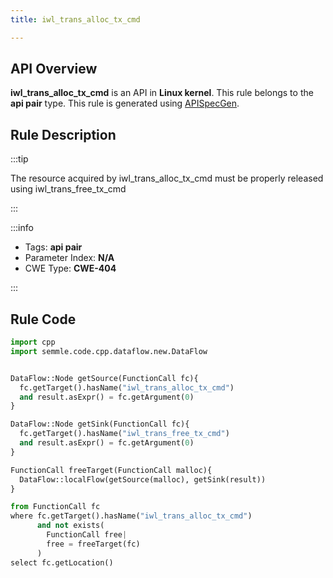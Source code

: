 ```yaml
---
title: iwl_trans_alloc_tx_cmd

---
```



## API Overview
**iwl_trans_alloc_tx_cmd** is an API in **Linux kernel**. This rule belongs to the **api pair** type. This rule is generated using [APISpecGen](../../tools/APISpecGen).
## Rule Description

:::tip

The resource acquired by iwl_trans_alloc_tx_cmd must be properly released using iwl_trans_free_tx_cmd

:::

:::info

- Tags: **api pair**
- Parameter Index: **N/A**
- CWE Type: **CWE-404**

:::

## Rule Code
```python
import cpp
import semmle.code.cpp.dataflow.new.DataFlow


DataFlow::Node getSource(FunctionCall fc){
  fc.getTarget().hasName("iwl_trans_alloc_tx_cmd")
  and result.asExpr() = fc.getArgument(0)
}

DataFlow::Node getSink(FunctionCall fc){
  fc.getTarget().hasName("iwl_trans_free_tx_cmd")
  and result.asExpr() = fc.getArgument(0)
}

FunctionCall freeTarget(FunctionCall malloc){
  DataFlow::localFlow(getSource(malloc), getSink(result))
}

from FunctionCall fc
where fc.getTarget().hasName("iwl_trans_alloc_tx_cmd")
      and not exists(
        FunctionCall free| 
        free = freeTarget(fc)
      )
select fc.getLocation()

    
```